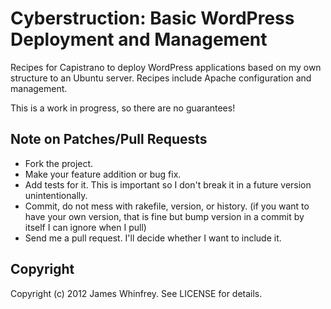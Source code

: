 # Cyberstruction: Basic WordPress Deployment and Management

Recipes for Capistrano to deploy WordPress applications based on my own structure to an Ubuntu server. Recipes include Apache configuration and management.  

This is a work in progress, so there are no guarantees!

## Note on Patches/Pull Requests
 
* Fork the project.
* Make your feature addition or bug fix.
* Add tests for it. This is important so I don't break it in a
  future version unintentionally.
* Commit, do not mess with rakefile, version, or history.
  (if you want to have your own version, that is fine but bump version in a commit by itself I can ignore when I pull)
* Send me a pull request. I'll decide whether I want to include it.

## Copyright

Copyright (c) 2012 James Whinfrey. See LICENSE for details.
